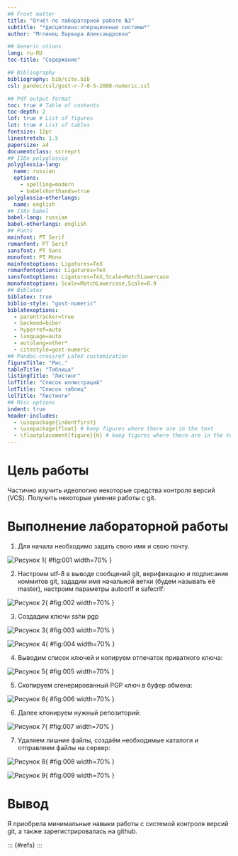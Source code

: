 ```yaml
---
## Front matter
title: "Oтчёт по лабораторной работе №3"
subtitle: "*дисциплина:операционные системы*"
author: "Мглинец Варвара Александровна"

## Generic otions
lang: ru-RU
toc-title: "Содержание"

## Bibliography
bibliography: bib/cite.bib
csl: pandoc/csl/gost-r-7-0-5-2008-numeric.csl

## Pdf output format
toc: true # Table of contents
toc-depth: 2
lof: true # List of figures
lot: true # List of tables
fontsize: 12pt
linestretch: 1.5
papersize: a4
documentclass: scrreprt
## I18n polyglossia
polyglossia-lang:
  name: russian
  options:
	- spelling=modern
	- babelshorthands=true
polyglossia-otherlangs:
  name: english
## I18n babel
babel-lang: russian
babel-otherlangs: english
## Fonts
mainfont: PT Serif
romanfont: PT Serif
sansfont: PT Sans
monofont: PT Mono
mainfontoptions: Ligatures=TeX
romanfontoptions: Ligatures=TeX
sansfontoptions: Ligatures=TeX,Scale=MatchLowercase
monofontoptions: Scale=MatchLowercase,Scale=0.9
## Biblatex
biblatex: true
biblio-style: "gost-numeric"
biblatexoptions:
  - parentracker=true
  - backend=biber
  - hyperref=auto
  - language=auto
  - autolang=other*
  - citestyle=gost-numeric
## Pandoc-crossref LaTeX customization
figureTitle: "Рис."
tableTitle: "Таблица"
listingTitle: "Листинг"
lofTitle: "Список иллюстраций"
lotTitle: "Список таблиц"
lolTitle: "Листинги"
## Misc options
indent: true
header-includes:
  - \usepackage{indentfirst}
  - \usepackage{float} # keep figures where there are in the text
  - \floatplacement{figure}{H} # keep figures where there are in the text
---
```


# Цель работы
Частично изучить идеологию некоторые средства контроля версий (VCS). Получить некоторые умения работы с git.


# Выполнение лабораторной работы

1) Для начала необходимо задать свою имя и свою почту.

![Рисунок 1](image/crhby1.jpg){ #fig:001 width=70% }

2) Настроим utf-8 в выводе сообщений git, верификацию и подписание коммитов git,  зададим имя начальной ветки (будем называть её master), настроим параметры autocrlf и safecrlf:

![Рисунок 2](image/IMG_7408.jpg){ #fig:002 width=70% }

3) Создадим ключи sshи pgp

![Рисунок 3](image/IMG_7409.jpg){ #fig:003 width=70% }

![Рисунок 4](image/IMG_7420.jpg){ #fig:004 width=70% }

4) Выводим список ключей и копируем отпечаток приватного ключа:

![Рисунок 5](image/IMG_7422.jpg){ #fig:005 width=70% }

5) Cкопируем сгенерированный PGP ключ в буфер обмена:

![Рисунок 6](image/IMG_7424.jpg){ #fig:006 width=70% }

6) Далее клонируем нужный репозиторий:

![Рисунок 7](image/IMG_7426.jpg){ #fig:007 width=70% }

7) Удаляем лишние файлы, создаём необходимые каталоги и отправляем файлы на сервер:

![Рисунок 8](image/IMG_7427.jpg){ #fig:008 width=70% }

![Рисунок 9](image/IMG_7428.jpg){ #fig:009 width=70% }

# Вывод

Я приобрела минимальные навыки работы с системой контроля версий git, а также зарегистрировалась на github.

::: {#refs}
:::
